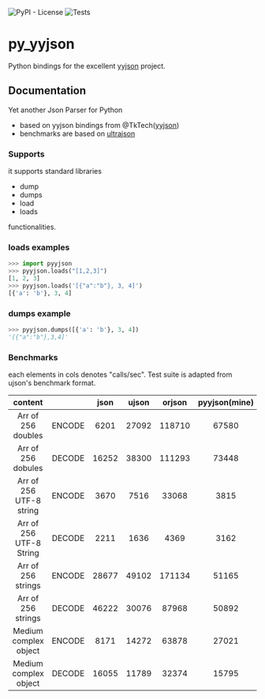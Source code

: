 ![PyPI - License](https://img.shields.io/pypi/l/yyjson.svg?style=flat-square)
![Tests](https://github.com/TkTech/py_yyjson/workflows/Run%20tests/badge.svg)

# py_yyjson

Python bindings for the excellent [yyjson][] project.

## Documentation

[yyjson]: https://github.com/ibireme/yyjson
[py_yyjson]: http://github.com/TkTech/py_yyjson

Yet another Json Parser for Python
- based on yyjson bindings from @TkTech([yyjson](https://github.com/ibireme/yyjson))
- benchmarks are based on [ultrajson](https://github.com/ultrajson/ultrajson)

### Supports
it supports standard libraries
- dump
- dumps
- load
- loads

functionalities.

### loads examples
```python
>>> import pyyjson
>>> pyyjson.loads("[1,2,3]")
[1, 2, 3]
>>> pyyjson.loads('[{"a":"b"}, 3, 4]')
[{'a': 'b'}, 3, 4]
```
### dumps example
```python
>>> pyyjson.dumps([{'a': 'b'}, 3, 4])
'[{"a":"b"},3,4]'
```

### Benchmarks
each elements in cols denotes "calls/sec". Test suite is adapted from ujson's benchmark format.

|         content         |        |  json | ujson | orjson | pyyjson(mine) |
|:-----------------------:|:------:|:-----:|:-----:|:------:|:-------------:|
|    Arr of 256 doubles   | ENCODE |  6201 | 27092 | 118710 |     67580     |
|    Arr of 256 dobules   | DECODE | 16252 | 38300 | 111293 |     73448     |
| Arr of 256 UTF-8 string | ENCODE |  3670 |  7516 |  33068 |      3815     |
| Arr of 256 UTF-8 String | DECODE |  2211 |  1636 |  4369  |      3162     |
|    Arr of 256 strings   | ENCODE | 28677 | 49102 | 171134 |     51165     |
|    Arr of 256 strings   | DECODE | 46222 | 30076 |  87968 |     50892     |
|  Medium complex object  | ENCODE |  8171 | 14272 |  63878 |     27021     |
|  Medium complex object  | DECODE | 16055 | 11789 |  32374 |     15795     |
